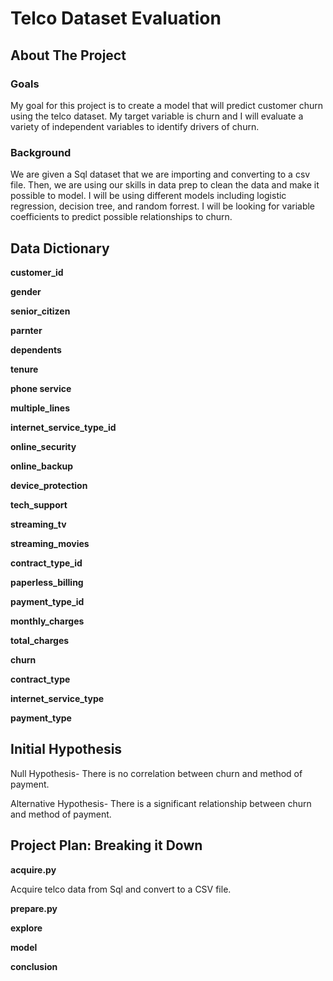 # Telco Dataset Evaluation

## About The Project

### Goals

My goal for this project is to create a model that will predict customer churn using the telco dataset. My target variable is churn and I will evaluate a variety of independent variables to identify drivers of churn.

### Background

We are given a Sql dataset that we are importing and converting to a csv file. Then, we are using our skills in data prep to clean the data and make it possible to model. I will be using different models including logistic regression, decision tree, and random forrest. I will be looking for variable coefficients to predict possible relationships to churn.

## Data Dictionary

**customer_id**

**gender**

**senior_citizen**

**parnter**

**dependents**

**tenure**

**phone service**

**multiple_lines**

**internet_service_type_id**

**online_security**

**online_backup**

**device_protection**

**tech_support**

**streaming_tv**

**streaming_movies**

**contract_type_id**

**paperless_billing**

**payment_type_id**

**monthly_charges**

**total_charges**

**churn**

**contract_type**

**internet_service_type**

**payment_type**

## Initial Hypothesis 

Null Hypothesis- There is no correlation between churn and method of payment.

Alternative Hypothesis- There is a significant relationship between churn and method of payment.

## Project Plan: Breaking it Down

**acquire.py**

Acquire telco data from Sql and convert to a CSV file.

**prepare.py**

**explore**

**model**

**conclusion**









